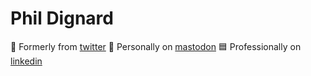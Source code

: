 
# Phil Dignard

🦤 Formerly from [twitter](https://twitter.com/digphil)
🐘 Personally on [mastodon](https://hachyderm.io/@digphil)
🟦 Professionally on [linkedin](https://www.linkedin.com/in/digphil)

